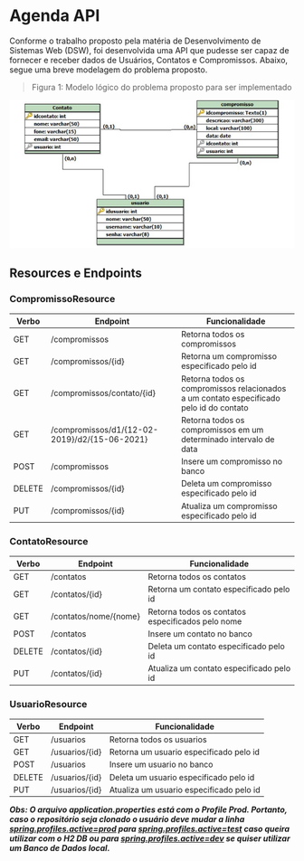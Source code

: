 # Agenda API

Conforme o trabalho proposto pela matéria de Desenvolvimento de Sistemas Web (DSW), foi desenvolvida uma API que pudesse ser capaz de fornecer e receber dados de Usuários, Contatos e Compromissos. Abaixo, segue uma breve modelagem do problema proposto.

>Figura 1: Modelo lógico do problema proposto para ser implementado

![Modelo lógico](imagens/modelagem.png)

## Resources e Endpoints

### CompromissoResource

Verbo | Endpoint | Funcionalidade
------------ | ------------- | ---
GET | /compromissos | Retorna todos os compromissos
GET | /compromissos/{id} | Retorna um compromisso especificado pelo id
GET | /compromissos/contato/{id} | Retorna todos os compromissos relacionados a um contato especificado pelo id do contato
GET | /compromissos/d1/{12-02-2019}/d2/{15-06-2021} | Retorna todos os compromissos em um determinado intervalo de data
POST | /compromissos |  Insere um compromisso no banco
DELETE | /compromissos/{id} | Deleta um compromisso especificado pelo id
PUT | /compromissos/{id} | Atualiza um compromisso especificado pelo id

### ContatoResource

Verbo | Endpoint | Funcionalidade
------------ | ------------- | ---
GET | /contatos | Retorna todos os contatos
GET | /contatos/{id} | Retorna um contato especificado pelo id
GET | /contatos/nome/{nome} | Retorna todos os contatos especificados pelo nome
POST | /contatos |  Insere um contato no banco
DELETE | /contatos/{id} | Deleta um contato especificado pelo id
PUT | /contatos/{id} | Atualiza um contato especificado pelo id

### UsuarioResource

Verbo | Endpoint | Funcionalidade
------------ | ------------- | ---
GET | /usuarios | Retorna todos os usuarios
GET | /usuarios/{id} | Retorna um usuario especificado pelo id
POST | /usuarios |  Insere um usuario no banco
DELETE | /usuarios/{id} | Deleta um usuario especificado pelo id
PUT | /usuarios/{id} | Atualiza um usuario especificado pelo id



***Obs: O arquivo application.properties está com o Profile Prod. Portanto, caso o
repositório seja clonado o usuário deve mudar a linha [spring.profiles.active=prod](***) para [spring.profiles.active=test](***) caso
queira utilizar com o H2 DB ou para [spring.profiles.active=dev](***) se quiser utilizar um Banco de Dados local.***